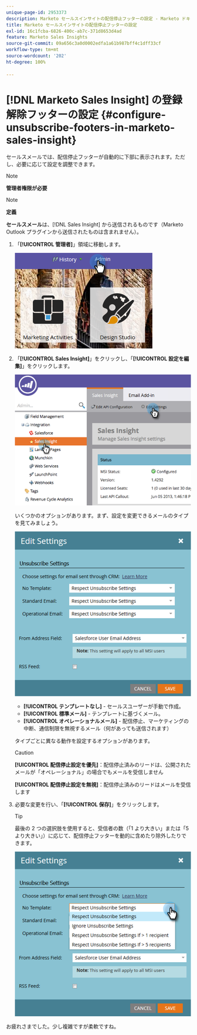 ```yaml
---
unique-page-id: 2953373
description: Marketo セールスインサイトの配信停止フッターの設定 - Marketo ドキュメント - 製品ドキュメント
title: Marketo セールスインサイトの配信停止フッターの設定
exl-id: 16c1fcba-6826-400c-ab7c-371d8653d4ad
feature: Marketo Sales Insights
source-git-commit: 09a656c3a0d0002edfa1a61b987bff4c1dff33cf
workflow-type: tm+mt
source-wordcount: '202'
ht-degree: 100%

---
```


# [!DNL Marketo Sales Insight] の登録解除フッターの設定 {#configure-unsubscribe-footers-in-marketo-sales-insight}

セールスメールでは、配信停止フッターが自動的に下部に表示されます。ただし、必要に応じて設定を調整できます。

>[!NOTE]
>
>**管理者権限が必要**

>[!NOTE]
>
>**定義**
>
>**セールスメール**&#x200B;は、[!DNL Sales Insight] から送信されるものです（Marketo Outlook プラグインから送信されたものは含まれません）。

1. 「**[!UICONTROL 管理者]**」領域に移動します。

   ![](assets/one-1.png)

1. 「**[!UICONTROL Sales Insight]**」をクリックし、「**[!UICONTROL 設定を編集]**」をクリックします。

   ![](assets/two-1.png)

   いくつかのオプションがあります。まず、設定を変更できるメールのタイプを見てみましょう。

   ![](assets/three-1.png)

   * **[!UICONTROL テンプレートなし]** - セールスユーザーが手動で作成。
   * **[!UICONTROL 標準メール]** - テンプレートに基づくメール。
   * **[!UICONTROL オペレーショナルメール]** - 配信停止、マーケティングの中断、通信制限を無視するメール（何があっても送信されます）

   タイプごとに異なる動作を設定するオプションがあります。

   >[!CAUTION]
   >
   >**[!UICONTROL 配信停止設定を優先]**：配信停止済みのリードは、公開されたメールが「オペレーショナル」の場合でもメールを受信しません
   >
   >**[!UICONTROL 配信停止設定を無視]**：配信停止済みのリードはメールを受信します

1. 必要な変更を行い、「**[!UICONTROL 保存]**」をクリックします。

   >[!TIP]
   >
   >最後の 2 つの選択肢を使用すると、受信者の数（「1 より大きい」または「5 より大きい」）に応じて、配信停止フッターを動的に含めたり除外したりできます。

   ![](assets/four-1.png)

お疲れさまでした。少し複雑ですが柔軟ですね。
